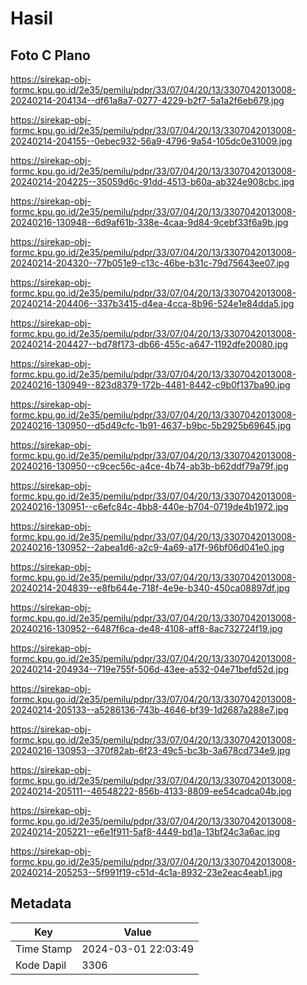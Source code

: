 # Hasil

## Foto C Plano

https://sirekap-obj-formc.kpu.go.id/2e35/pemilu/pdpr/33/07/04/20/13/3307042013008-20240214-204134--df61a8a7-0277-4229-b2f7-5a1a2f6eb679.jpg

https://sirekap-obj-formc.kpu.go.id/2e35/pemilu/pdpr/33/07/04/20/13/3307042013008-20240214-204155--0ebec932-56a9-4796-9a54-105dc0e31009.jpg

https://sirekap-obj-formc.kpu.go.id/2e35/pemilu/pdpr/33/07/04/20/13/3307042013008-20240214-204225--35059d6c-91dd-4513-b60a-ab324e908cbc.jpg

https://sirekap-obj-formc.kpu.go.id/2e35/pemilu/pdpr/33/07/04/20/13/3307042013008-20240216-130948--6d9af61b-338e-4caa-9d84-9cebf33f6a9b.jpg

https://sirekap-obj-formc.kpu.go.id/2e35/pemilu/pdpr/33/07/04/20/13/3307042013008-20240214-204320--77b051e9-c13c-46be-b31c-79d75643ee07.jpg

https://sirekap-obj-formc.kpu.go.id/2e35/pemilu/pdpr/33/07/04/20/13/3307042013008-20240214-204406--337b3415-d4ea-4cca-8b96-524e1e84dda5.jpg

https://sirekap-obj-formc.kpu.go.id/2e35/pemilu/pdpr/33/07/04/20/13/3307042013008-20240214-204427--bd78f173-db66-455c-a647-1192dfe20080.jpg

https://sirekap-obj-formc.kpu.go.id/2e35/pemilu/pdpr/33/07/04/20/13/3307042013008-20240216-130949--823d8379-172b-4481-8442-c9b0f137ba90.jpg

https://sirekap-obj-formc.kpu.go.id/2e35/pemilu/pdpr/33/07/04/20/13/3307042013008-20240216-130950--d5d49cfc-1b91-4637-b9bc-5b2925b69645.jpg

https://sirekap-obj-formc.kpu.go.id/2e35/pemilu/pdpr/33/07/04/20/13/3307042013008-20240216-130950--c9cec56c-a4ce-4b74-ab3b-b62ddf79a79f.jpg

https://sirekap-obj-formc.kpu.go.id/2e35/pemilu/pdpr/33/07/04/20/13/3307042013008-20240216-130951--c6efc84c-4bb8-440e-b704-0719de4b1972.jpg

https://sirekap-obj-formc.kpu.go.id/2e35/pemilu/pdpr/33/07/04/20/13/3307042013008-20240216-130952--2abea1d6-a2c9-4a69-a17f-96bf06d041e0.jpg

https://sirekap-obj-formc.kpu.go.id/2e35/pemilu/pdpr/33/07/04/20/13/3307042013008-20240214-204839--e8fb644e-718f-4e9e-b340-450ca08897df.jpg

https://sirekap-obj-formc.kpu.go.id/2e35/pemilu/pdpr/33/07/04/20/13/3307042013008-20240216-130952--6487f6ca-de48-4108-aff8-8ac732724f19.jpg

https://sirekap-obj-formc.kpu.go.id/2e35/pemilu/pdpr/33/07/04/20/13/3307042013008-20240214-204934--719e755f-506d-43ee-a532-04e71befd52d.jpg

https://sirekap-obj-formc.kpu.go.id/2e35/pemilu/pdpr/33/07/04/20/13/3307042013008-20240214-205133--a5286136-743b-4646-bf39-1d2687a288e7.jpg

https://sirekap-obj-formc.kpu.go.id/2e35/pemilu/pdpr/33/07/04/20/13/3307042013008-20240216-130953--370f82ab-6f23-49c5-bc3b-3a678cd734e9.jpg

https://sirekap-obj-formc.kpu.go.id/2e35/pemilu/pdpr/33/07/04/20/13/3307042013008-20240214-205111--46548222-856b-4133-8809-ee54cadca04b.jpg

https://sirekap-obj-formc.kpu.go.id/2e35/pemilu/pdpr/33/07/04/20/13/3307042013008-20240214-205221--e6e1f911-5af8-4449-bd1a-13bf24c3a6ac.jpg

https://sirekap-obj-formc.kpu.go.id/2e35/pemilu/pdpr/33/07/04/20/13/3307042013008-20240214-205253--5f991f19-c51d-4c1a-8932-23e2eac4eab1.jpg


## Metadata

| Key        | Value               |
| ---------- | ------------------- |
| Time Stamp | 2024-03-01 22:03:49 |
| Kode Dapil | 3306                |



